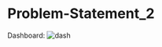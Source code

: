 # Problem-Statement_2
Dashboard:
![dash](https://user-images.githubusercontent.com/97247515/169241732-2515b24b-f236-4384-97de-9779c4cb5f47.png)

